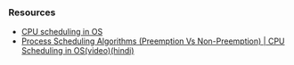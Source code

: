 ### Resources
- [CPU scheduling in OS](https://www.geeksforgeeks.org/cpu-scheduling-in-operating-systems/)
- [Process Scheduling Algorithms (Preemption Vs Non-Preemption) | CPU Scheduling in OS(video)(hindi)](https://youtu.be/zFnrUVqtiOY)
